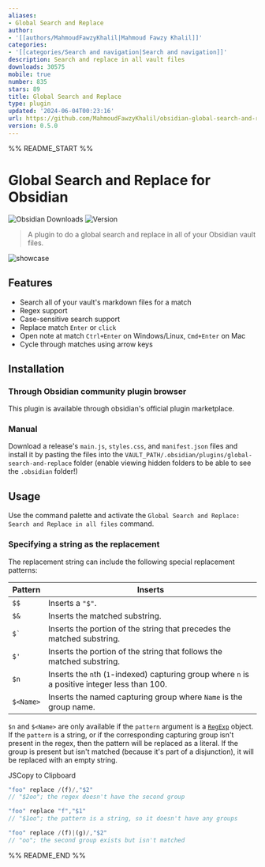 ```yaml
---
aliases:
- Global Search and Replace
author:
- '[[authors/MahmoudFawzyKhalil|Mahmoud Fawzy Khalil]]'
categories:
- '[[categories/Search and navigation|Search and navigation]]'
description: Search and replace in all vault files
downloads: 30575
mobile: true
number: 835
stars: 89
title: Global Search and Replace
type: plugin
updated: '2024-06-04T00:23:16'
url: https://github.com/MahmoudFawzyKhalil/obsidian-global-search-and-replace
version: 0.5.0
---
```


%% README_START %%

# Global Search and Replace for Obsidian


![Obsidian Downloads](https://img.shields.io/badge/dynamic/json?logo=obsidian&color=%23483699&label=downloads&query=%24%5B%22global-search-and-replace%22%5D.downloads&url=https%3A%2F%2Fraw.githubusercontent.com%2Fobsidianmd%2Fobsidian-releases%2Fmaster%2Fcommunity-plugin-stats.json)
![Version](https://img.shields.io/github/v/release/MahmoudFawzyKhalil/obsidian-global-search-and-replace?include_prereleases&color=blue)

> A plugin to do a global search and replace in all of your Obsidian vault files.

![showcase](https://user-images.githubusercontent.com/73137611/222190446-27b043f2-455b-4a97-a184-5d17f4e4c901.gif)

## Features

- Search all of your vault's markdown files for a match
- Regex support
- Case-sensitive search support
- Replace match `Enter` or `click`
- Open note at match `Ctrl+Enter` on Windows/Linux, `Cmd+Enter` on Mac
- Cycle through matches using arrow keys

## Installation

### Through Obsidian community plugin browser
This plugin is available through obsidian's official plugin marketplace.

### Manual
Download a release's `main.js`, `styles.css`, and `manifest.json` files and install it by pasting the files into the `VAULT_PATH/.obsidian/plugins/global-search-and-replace` folder (enable viewing hidden folders to be able to see the `.obsidian` folder!)

## Usage

Use the command palette and activate the `Global Search and Replace: Search and Replace in all files` command.

### Specifying a string as the replacement

The replacement string can include the following special replacement patterns:

| Pattern   | Inserts                                                                                        |
| --------- | ---------------------------------------------------------------------------------------------- |
| `$$`      | Inserts a `"$"`.                                                                               |
| `$&`      | Inserts the matched substring.                                                                 |
| `` $` ``  | Inserts the portion of the string that precedes the matched substring.                         |
| `$'`      | Inserts the portion of the string that follows the matched substring.                          |
| `$n`      | Inserts the `n`th (`1`-indexed) capturing group where `n` is a positive integer less than 100. |
| `$<Name>` | Inserts the named capturing group where `Name` is the group name.                              |

`$n` and `$<Name>` are only available if the `pattern` argument is a [`RegExp`](https://developer.mozilla.org/en-US/docs/Web/JavaScript/Reference/Global_Objects/RegExp) object. If the `pattern` is a string, or if the corresponding capturing group isn't present in the regex, then the pattern will be replaced as a literal. If the group is present but isn't matched (because it's part of a disjunction), it will be replaced with an empty string.

JSCopy to Clipboard

```javascript
"foo" replace /(f)/,"$2"
// "$2oo"; the regex doesn't have the second group

"foo" replace "f","$1"
// "$1oo"; the pattern is a string, so it doesn't have any groups

"foo" replace /(f)|(g)/,"$2"
// "oo"; the second group exists but isn't matched
```


%% README_END %%